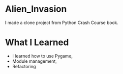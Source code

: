 # Alien_Invasion
I made a clone project from Python Crash Course book.

# What I Learned
- I learned how to use Pygame,
- Module management,
- Refactoring

